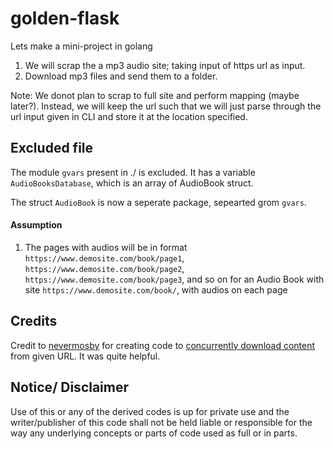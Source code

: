 # golden-flask
Lets make a mini-project in golang

1. We will scrap the a mp3 audio site; taking input of https url as input.
2. Download mp3 files and send them to a folder.

Note: We donot plan to scrap to full site and perform mapping (maybe later?). 
Instead, we will keep the url such that we will just parse through the url input given
in CLI and store it at the location specified.

## Excluded file
The module ```gvars``` present in ./ is excluded. It has a variable ```AudioBooksDatabase```, which is an array of AudioBook struct.

The struct ```AudioBook``` is now a seperate package, sepearted grom ```gvars```.

#### Assumption
1. The pages with audios will be in format ```https://www.demosite.com/book/page1```, ```https://www.demosite.com/book/page2```, ```https://www.demosite.com/book/page3```, and so on for an Audio Book with site ```https://www.demosite.com/book/```, with audios on each page

## Credits
Credit to [nevermosby](https://gist.github.com/nevermosby) for creating code to [concurrently download content](https://gist.github.com/nevermosby/b54d473ea9153bb75eebd14d8d816544) from given URL. It was quite helpful.

## Notice/ Disclaimer
Use of this or any of the derived codes is up for private use and the writer/publisher of this code shall not be held liable or responsible for the way any underlying concepts or parts of code used as full or in parts.